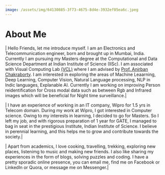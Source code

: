```yaml
---
image: /assets/img/64130885-3f73-4675-8d4e-3932ef05ea6c.jpeg
---
```


# About Me

<style>
body {
        background-image: url("/assets/img/whatsap_background.png");
}

</style>

|                           Hello Friends, let me introduce myself. I am an Electronics and Telecommunication engineer, born and brought up in Mumbai, India. Currently I am pursuing my Masters degree at the Computational and Data Science Department at Indian Institute of Science (IISc). I am associated with Visual Computing Lab [(VCL)](http://visual-computing.in/home/) where I am advised by [Prof. Anirban Chakraborty](http://visual-computing.in/wp-content/uploads/2017/08/anirban-chakraborty.html). I am interested in exploring the areas of Machine Leaarning, Deep Learning, Computer Vision, Natural Language processing, NLP in Indic languages, Explanable AI. Currently I am working on improving Person reidentification for Cross modal data such as between Rgb and Infrared images which will be beneficial for Night time surveillance.|

|                           I have an experience of working in an IT company, Wipro for 1.5 yrs in Telecom domain. During my work at Wipro, I got interested in Computer science. Owing to my interests in learning, I decided to go for Masters. So I left my job, and with rigorous preparation of 1 year for GATE, I managed to bag in seat in the prestigious Institute, Indian Institute of Science. I believe in perennial learning, and this helps me to grow and contribute towards the society.|

|                           Apart from academics, I love cooking, travelling, trekking, exploring new places, listenimg to music and making new friends. I also like sharing my experiences in the form of blogs, solving puzzles and coding. I have a pretty sporadic online presence, you can email me, find me on Facebook or LinkedIn or Quora, or message me on Messenger.|
